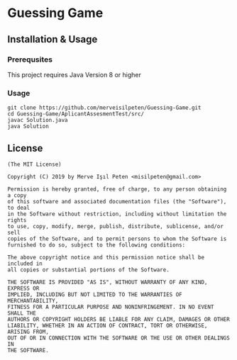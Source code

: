 # Guessing Game

## Installation & Usage

### Prerequsites

This project requires Java Version 8 or higher

### Usage

```
git clone https://github.com/merveisilpeten/Guessing-Game.git
cd Guessing-Game/AplicantAssesmentTest/src/
javac Solution.java
java Solution
```

## License

    (The MIT License)

    Copyright (C) 2019 by Merve Işıl Peten <misilpeten@gmail.com>

    Permission is hereby granted, free of charge, to any person obtaining a copy
    of this software and associated documentation files (the "Software"), to deal
    in the Software without restriction, including without limitation the rights
    to use, copy, modify, merge, publish, distribute, sublicense, and/or sell
    copies of the Software, and to permit persons to whom the Software is
    furnished to do so, subject to the following conditions:

    The above copyright notice and this permission notice shall be included in
    all copies or substantial portions of the Software.

    THE SOFTWARE IS PROVIDED "AS IS", WITHOUT WARRANTY OF ANY KIND, EXPRESS OR
    IMPLIED, INCLUDING BUT NOT LIMITED TO THE WARRANTIES OF MERCHANTABILITY,
    FITNESS FOR A PARTICULAR PURPOSE AND NONINFRINGEMENT. IN NO EVENT SHALL THE
    AUTHORS OR COPYRIGHT HOLDERS BE LIABLE FOR ANY CLAIM, DAMAGES OR OTHER
    LIABILITY, WHETHER IN AN ACTION OF CONTRACT, TORT OR OTHERWISE, ARISING FROM,
    OUT OF OR IN CONNECTION WITH THE SOFTWARE OR THE USE OR OTHER DEALINGS IN
    THE SOFTWARE.
